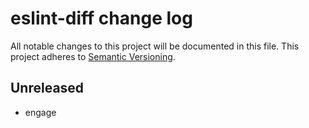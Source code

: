# eslint-diff change log

All notable changes to this project will be documented in this file.
This project adheres to [Semantic Versioning](http://semver.org/).

## Unreleased
* engage
